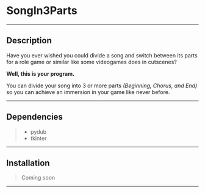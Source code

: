 # SongIn3Parts

---
## Description
Have you ever wished you could divide a song and switch between its parts for a role game or similar like some videogames does in cutscenes?

**Well, this is your program.**

You can divide your song into 3 or more parts _(Beginning, Chorus, and End)_ so you can achieve an immersion in your game like never before.

---
## Dependencies
> - pydub
> - tkinter
---
## Installation
> Coming soon
---
